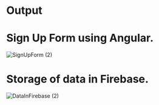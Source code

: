 # Output

# Sign Up Form using Angular.
![SignUpForm (2)](https://user-images.githubusercontent.com/45451225/84802912-dfe42600-b01e-11ea-9968-58794e7c1723.png)

# Storage of data in Firebase. 
![DataInFirebase (2)](https://user-images.githubusercontent.com/45451225/84803145-3487a100-b01f-11ea-9bd6-d948bbad8458.png)
